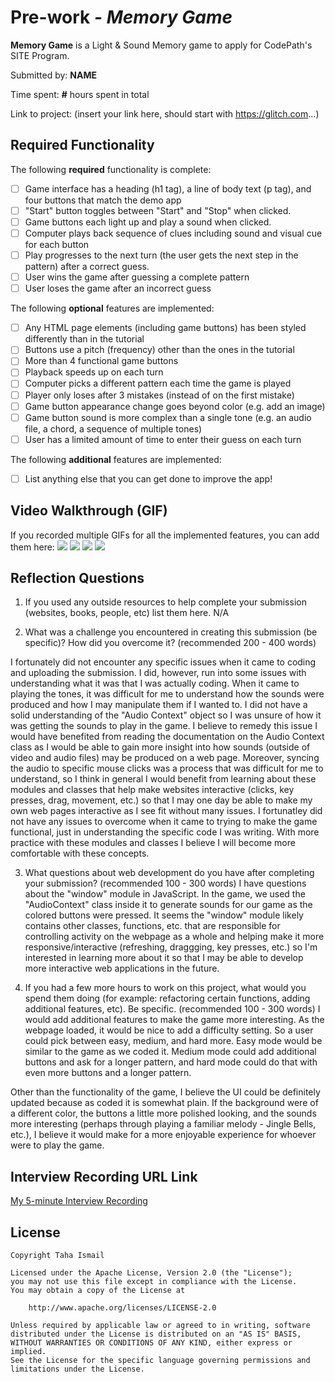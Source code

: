 # Pre-work - *Memory Game*

**Memory Game** is a Light & Sound Memory game to apply for CodePath's SITE Program. 

Submitted by: **NAME**

Time spent: **#** hours spent in total

Link to project: (insert your link here, should start with https://glitch.com...)

## Required Functionality

The following **required** functionality is complete:

* [ ] Game interface has a heading (h1 tag), a line of body text (p tag), and four buttons that match the demo app
* [ ] "Start" button toggles between "Start" and "Stop" when clicked. 
* [ ] Game buttons each light up and play a sound when clicked. 
* [ ] Computer plays back sequence of clues including sound and visual cue for each button
* [ ] Play progresses to the next turn (the user gets the next step in the pattern) after a correct guess. 
* [ ] User wins the game after guessing a complete pattern
* [ ] User loses the game after an incorrect guess

The following **optional** features are implemented:

* [ ] Any HTML page elements (including game buttons) has been styled differently than in the tutorial
* [ ] Buttons use a pitch (frequency) other than the ones in the tutorial
* [ ] More than 4 functional game buttons
* [ ] Playback speeds up on each turn
* [ ] Computer picks a different pattern each time the game is played
* [ ] Player only loses after 3 mistakes (instead of on the first mistake)
* [ ] Game button appearance change goes beyond color (e.g. add an image)
* [ ] Game button sound is more complex than a single tone (e.g. an audio file, a chord, a sequence of multiple tones)
* [ ] User has a limited amount of time to enter their guess on each turn

The following **additional** features are implemented:

- [ ] List anything else that you can get done to improve the app!

## Video Walkthrough (GIF)

If you recorded multiple GIFs for all the implemented features, you can add them here:
![](https://drive.google.com/file/d/1fJ7B4IpQWDnygbtL318NsHaSGMqE_LtO/view?usp=sharing)
![](gif2-link-here)
![](gif3-link-here)
![](gif4-link-here)

## Reflection Questions
1. If you used any outside resources to help complete your submission (websites, books, people, etc) list them here. 
N/A

2. What was a challenge you encountered in creating this submission (be specific)? How did you overcome it? (recommended 200 - 400 words) 

I fortunately did not encounter any specific issues when it came to coding and uploading the submission. I did, however, run into some issues with understanding what it was that I was actually coding. When it came to playing the tones, it was difficult for me to understand how the sounds were produced and how I may manipulate them if I wanted to. I did not have a solid understanding of the "Audio Context" object so I was unsure of how it was getting the sounds to play in the game. I believe to remedy this issue I would have benefited from reading the documentation on the Audio Context class as I would be able to gain more insight into how sounds (outside of video and audio files) may be produced on a web page. Moreover, syncing the audio to specific mouse clicks was a process that was difficult for me to understand, so I think in general I would benefit from learning about these modules and classes that help make websites interactive (clicks, key presses, drag, movement, etc.) so that I may one day be able to make my own web pages interactive as I see fit without many issues. I fortunatley did not have any issues to overcome when it came to trying to make the game functional, just in understanding the specific code I was writing. With more practice with these modules and classes I believe I will become more comfortable with these concepts. 

3. What questions about web development do you have after completing your submission? (recommended 100 - 300 words) 
I have questions about the "window" module in JavaScript. In the game, we used the "AudioContext" class inside it to generate sounds for our game as the colored buttons were pressed. It seems the "window" module likely contains other classes, functions, etc. that are responsible for controlling activity on the webpage as a whole and helping make it more responsive/interactive (refreshing, draggging, key presses, etc.) so I'm interested in learning more about it so that I may be able to develop more interactive web applications in the future. 

4. If you had a few more hours to work on this project, what would you spend them doing (for example: refactoring certain functions, adding additional features, etc). Be specific. (recommended 100 - 300 words) 
I would add additional features to make the game more interesting. As the webpage loaded, it would be nice to add a difficulty setting. So a user could pick between easy, medium, and hard more. Easy mode would be similar to the game as we coded it. Medium mode could add additional buttons and ask for a longer pattern, and hard mode could do that with even more buttons and a longer pattern. 

Other than the functionality of the game, I believe the UI could be definitely updated because as coded it is somewhat plain. If the background were of a different color, the buttons a little more polished looking, and the sounds more interesting (perhaps through playing a familiar melody - Jingle Bells, etc.), I believe it would make for a more enjoyable experience for whoever were to play the game.



## Interview Recording URL Link

[My 5-minute Interview Recording](https://drive.google.com/file/d/19cwmwFKv7lIAQ1Mn8iZVesrA8zk_ZtZh/view?usp=sharing)


## License

    Copyright Taha Ismail

    Licensed under the Apache License, Version 2.0 (the "License");
    you may not use this file except in compliance with the License.
    You may obtain a copy of the License at

        http://www.apache.org/licenses/LICENSE-2.0

    Unless required by applicable law or agreed to in writing, software
    distributed under the License is distributed on an "AS IS" BASIS,
    WITHOUT WARRANTIES OR CONDITIONS OF ANY KIND, either express or implied.
    See the License for the specific language governing permissions and
    limitations under the License.